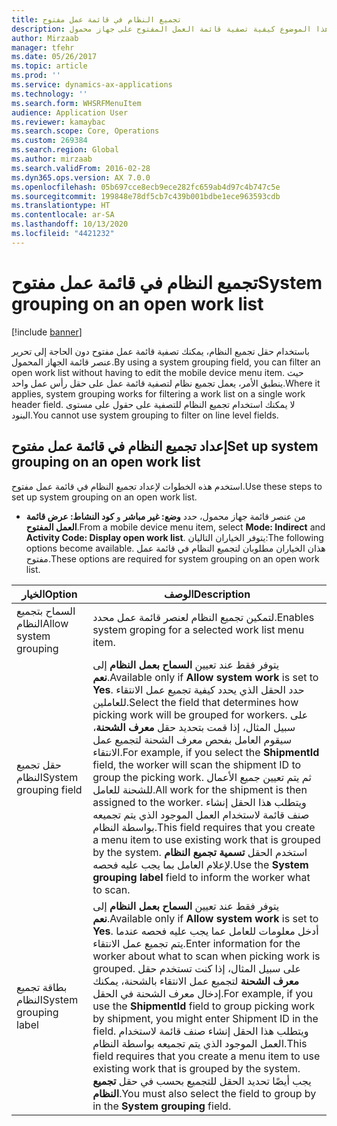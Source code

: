 ```yaml
---
title: تجميع النظام في قائمة عمل مفتوح‬
description: يصف هذا الموضوع كيفية تصفية قائمة العمل المفتوح‬ على جهاز محمول.
author: Mirzaab
manager: tfehr
ms.date: 05/26/2017
ms.topic: article
ms.prod: ''
ms.service: dynamics-ax-applications
ms.technology: ''
ms.search.form: WHSRFMenuItem
audience: Application User
ms.reviewer: kamaybac
ms.search.scope: Core, Operations
ms.custom: 269384
ms.search.region: Global
ms.author: mirzaab
ms.search.validFrom: 2016-02-28
ms.dyn365.ops.version: AX 7.0.0
ms.openlocfilehash: 05b697cce8ecb9ece282fc659ab4d97c4b747c5e
ms.sourcegitcommit: 199848e78df5cb7c439b001bdbe1ece963593cdb
ms.translationtype: HT
ms.contentlocale: ar-SA
ms.lasthandoff: 10/13/2020
ms.locfileid: "4421232"
---
```

# <a name="system-grouping-on-an-open-work-list"></a><span data-ttu-id="26f4e-103">تجميع النظام في قائمة عمل مفتوح‬</span><span class="sxs-lookup"><span data-stu-id="26f4e-103">System grouping on an open work list</span></span>

[!include [banner](../includes/banner.md)]

<span data-ttu-id="26f4e-104">باستخدام حقل تجميع النظام، يمكنك تصفية قائمة عمل مفتوح دون الحاجة إلى تحرير عنصر قائمة الجهاز المحمول.</span><span class="sxs-lookup"><span data-stu-id="26f4e-104">By using a system grouping field, you can filter an open work list without having to edit the mobile device menu item.</span></span>
<span data-ttu-id="26f4e-105">حيث ينطبق الأمر، يعمل تجميع نظام لتصفية قائمة عمل على حقل رأس عمل واحد.</span><span class="sxs-lookup"><span data-stu-id="26f4e-105">Where it applies, system grouping works for filtering a work list on a single work header field.</span></span> <span data-ttu-id="26f4e-106">لا يمكنك استخدام تجميع النظام للتصفية على حقول على مستوى البنود.</span><span class="sxs-lookup"><span data-stu-id="26f4e-106">You cannot use system grouping to filter on line level fields.</span></span>

## <a name="set-up-system-grouping-on-an-open-work-list"></a><span data-ttu-id="26f4e-107">إعداد تجميع النظام في قائمة عمل مفتوح</span><span class="sxs-lookup"><span data-stu-id="26f4e-107">Set up system grouping on an open work list</span></span>
<span data-ttu-id="26f4e-108">استخدم هذه الخطوات لإعداد تجميع النظام في قائمة عمل مفتوح.</span><span class="sxs-lookup"><span data-stu-id="26f4e-108">Use these steps to set up system grouping on an open work list.</span></span>

-   <span data-ttu-id="26f4e-109">من عنصر قائمة جهاز محمول، حدد **وضع: غير مباشر** و **كود النشاط‬: عرض قائمة العمل المفتوح**.</span><span class="sxs-lookup"><span data-stu-id="26f4e-109">From a mobile device menu item, select **Mode: Indirect** and **Activity Code: Display open work list**.</span></span> <span data-ttu-id="26f4e-110">يتوفر الخياران التاليان:</span><span class="sxs-lookup"><span data-stu-id="26f4e-110">The following options become available.</span></span> <span data-ttu-id="26f4e-111">هذان الخياران مطلوبان لتجميع النظام في قائمة عمل مفتوح.</span><span class="sxs-lookup"><span data-stu-id="26f4e-111">These options are required for system grouping on an open work list.</span></span> 

|        <span data-ttu-id="26f4e-112">الخيار</span><span class="sxs-lookup"><span data-stu-id="26f4e-112">Option</span></span>         |                                                                                                                                                                                                                                                                         <span data-ttu-id="26f4e-113">‏‏الوصف</span><span class="sxs-lookup"><span data-stu-id="26f4e-113">Description</span></span>                                                                                                                                                                                                                                                                         |
|-----------------------|-------------------------------------------------------------------------------------------------------------------------------------------------------------------------------------------------------------------------------------------------------------------------------------------------------------------------------------------------------------------------------------------------------------------------------------------------------------------------------------------------------------------------------------------------------------|
| <span data-ttu-id="26f4e-114">السماح بتجميع النظام</span><span class="sxs-lookup"><span data-stu-id="26f4e-114">Allow system grouping</span></span> |                                                                                                                                                                                                                                                 <span data-ttu-id="26f4e-115">لتمكين تجميع النظام لعنصر قائمة عمل محدد.</span><span class="sxs-lookup"><span data-stu-id="26f4e-115">Enables system groping for a selected work list menu item.</span></span>                                                                                                                                                                                                                                                  |
| <span data-ttu-id="26f4e-116">حقل تجميع النظام</span><span class="sxs-lookup"><span data-stu-id="26f4e-116">System grouping field</span></span> | <span data-ttu-id="26f4e-117">يتوفر فقط عند تعيين <strong>السماح بعمل النظام</strong> إلى <strong>نعم</strong>.</span><span class="sxs-lookup"><span data-stu-id="26f4e-117">Available only if <strong>Allow system work</strong> is set to <strong>Yes</strong>.</span></span> <span data-ttu-id="26f4e-118">حدد الحقل الذي يحدد كيفية تجميع عمل الانتقاء للعاملين.</span><span class="sxs-lookup"><span data-stu-id="26f4e-118">Select the field that determines how picking work will be grouped for workers.</span></span> <span data-ttu-id="26f4e-119">على سبيل المثال، إذا قمت بتحديد حقل <strong>‏‫معرف الشحنة‬</strong>، سيقوم العامل بفحص معرف الشحنة لتجميع عمل الانتقاء.</span><span class="sxs-lookup"><span data-stu-id="26f4e-119">For example, if you select the <strong>ShipmentId</strong> field, the worker will scan the shipment ID to group the picking work.</span></span> <span data-ttu-id="26f4e-120">ثم يتم تعيين جميع الأعمال للشحنة للعامل.</span><span class="sxs-lookup"><span data-stu-id="26f4e-120">All work for the shipment is then assigned to the worker.</span></span> <span data-ttu-id="26f4e-121">ويتطلب هذا الحقل إنشاء صنف قائمة لاستخدام العمل الموجود الذي يتم تجميعه بواسطة النظام.</span><span class="sxs-lookup"><span data-stu-id="26f4e-121">This field requires that you create a menu item to use existing work that is grouped by the system.</span></span> <span data-ttu-id="26f4e-122">استخدم الحقل <strong>تسمية تجميع النظام</strong> لإعلام العامل بما يجب عليه فحصه.</span><span class="sxs-lookup"><span data-stu-id="26f4e-122">Use the <strong>System grouping label</strong> field to inform the worker what to scan.</span></span> |
| <span data-ttu-id="26f4e-123">بطاقة تجميع النظام</span><span class="sxs-lookup"><span data-stu-id="26f4e-123">System grouping label</span></span> |                       <span data-ttu-id="26f4e-124">يتوفر فقط عند تعيين <strong>السماح بعمل النظام</strong> إلى <strong>نعم</strong>.</span><span class="sxs-lookup"><span data-stu-id="26f4e-124">Available only if <strong>Allow system work</strong> is set to <strong>Yes</strong>.</span></span> <span data-ttu-id="26f4e-125">أدخل معلومات للعامل عما يجب عليه فحصه عندما يتم تجميع عمل الانتقاء.</span><span class="sxs-lookup"><span data-stu-id="26f4e-125">Enter information for the worker about what to scan when picking work is grouped.</span></span> <span data-ttu-id="26f4e-126">على سبيل المثال، إذا كنت تستخدم حقل <strong>معرف الشحنة</strong> لتجميع عمل الانتقاء بالشحنة، يمكنك إدخال معرف الشحنة في الحقل.</span><span class="sxs-lookup"><span data-stu-id="26f4e-126">For example, if you use the <strong>ShipmentId</strong> field to group picking work by shipment, you might enter Shipment ID in the field.</span></span> <span data-ttu-id="26f4e-127">ويتطلب هذا الحقل إنشاء صنف قائمة لاستخدام العمل الموجود الذي يتم تجميعه بواسطة النظام.</span><span class="sxs-lookup"><span data-stu-id="26f4e-127">This field requires that you create a menu item to use existing work that is grouped by the system.</span></span> <span data-ttu-id="26f4e-128">يجب أيضًا تحديد الحقل للتجميع بحسب في حقل <strong>تجميع النظام</strong>.</span><span class="sxs-lookup"><span data-stu-id="26f4e-128">You must also select the field to group by in the <strong>System grouping</strong> field.</span></span>                       |

